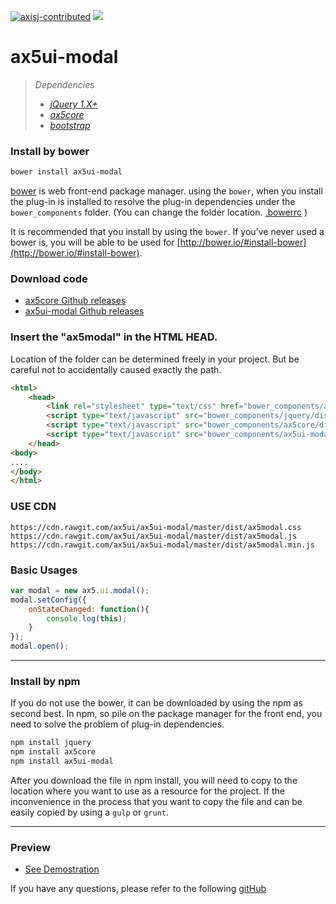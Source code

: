 [![axisj-contributed](https://img.shields.io/badge/AXISJ.com-Contributed-green.svg)](https://github.com/axisj) ![](https://img.shields.io/badge/Seowoo-Mondo&Thomas-red.svg)

# ax5ui-modal

> *Dependencies*
> * _[jQuery 1.X+](http://jquery.com/)_
> * _[ax5core](http://ax5.io/ax5core)_
> * _[bootstrap](http://getbootstrap.com/)_


### Install by bower
```sh
bower install ax5ui-modal
```
[bower](http://bower.io/#install-bower) is web front-end package manager.
using the `bower`, when you install the plug-in is installed to resolve the plug-in dependencies under the `bower_components` folder.
(You can change the folder location. [.bowerrc](http://bower.io/docs/config/#bowerrc-specification) )

It is recommended that you install by using the `bower`. 
If you've never used a bower is, you will be able to be used for [http://bower.io/#install-bower](http://bower.io/#install-bower).

### Download code
- [ax5core Github releases](https://github.com/ax5ui/ax5core/releases)
- [ax5ui-modal Github releases](https://github.com/ax5ui/ax5ui-modal/releases)


### Insert the "ax5modal" in the HTML HEAD.

Location of the folder can be determined freely in your project. But be careful not to accidentally caused
exactly the path.
```html
<html>
    <head>
        <link rel="stylesheet" type="text/css" href="bower_components/ax5ui-modal/dist/ax5modal.css" />
        <script type="text/javascript" src="bower_components/jquery/dist/jquery.min.js"></script>
        <script type="text/javascript" src="bower_components/ax5core/dist/ax5core.min.js"></script>
        <script type="text/javascript" src="bower_components/ax5ui-modal/dist/ax5modal.min.js"></script>
    </head>
<body>
....
</body>
</html>
```

### USE CDN
```
https://cdn.rawgit.com/ax5ui/ax5ui-modal/master/dist/ax5modal.css
https://cdn.rawgit.com/ax5ui/ax5ui-modal/master/dist/ax5modal.js
https://cdn.rawgit.com/ax5ui/ax5ui-modal/master/dist/ax5modal.min.js
```

### Basic Usages
```js
var modal = new ax5.ui.modal();
modal.setConfig({
    onStateChanged: function(){
        console.log(this);
    }
});
modal.open();
```

- - -

### Install by npm
If you do not use the bower, it can be downloaded by using the npm as second best.
In npm, so pile on the package manager for the front end, you need to solve the problem of plug-in dependencies.

```sh
npm install jquery
npm install ax5core
npm install ax5ui-modal
```

After you download the file in npm install, you will need to copy to the location where you want to use as a resource for the project.
If the inconvenience in the process that you want to copy the file and can be easily copied by using a `gulp` or `grunt`.

- - -


### Preview
- [See Demostration](http://ax5.io/ax5ui-modal/demo/index.html)

If you have any questions, please refer to the following [gitHub](https://github.com/ax5ui/ax5ui-kernel)